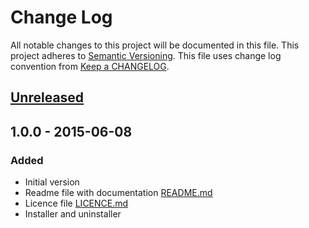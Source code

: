 # Change Log
All notable changes to this project will be documented in this file.
This project adheres to [Semantic Versioning](http://semver.org/).
This file uses change log convention from [Keep a CHANGELOG](http://keepachangelog.com).

## [Unreleased][unreleased]

## 1.0.0 - 2015-06-08
### Added
- Initial version
- Readme file with documentation [README.md]
- Licence file [LICENCE.md]
- Installer and uninstaller

[CHANGELOG.md]: CHANGELOG.md
[CONTRIBUTING.md]: CONTRIBUTING.md
[LICENCE.md]: LICENCE.md
[README.md]: README.md

[unreleased]: https://github.com/markchalloner/git-branch-archive/compare/1.0.0...HEAD
